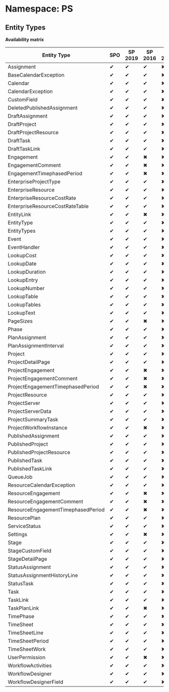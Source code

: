 # Namespace: PS
## Entity Types

**Availability matrix**

Entity Type | SPO | SP 2019 | SP 2016 | SP 2013
----------|-----|---------|---------|--------
Assignment | ✔ | ✔ | ✔ | ✖
BaseCalendarException | ✔ | ✔ | ✔ | ✖
Calendar | ✔ | ✔ | ✔ | ✖
CalendarException | ✔ | ✔ | ✔ | ✖
CustomField | ✔ | ✔ | ✔ | ✖
DeletedPublishedAssignment | ✔ | ✔ | ✔ | ✖
DraftAssignment | ✔ | ✔ | ✔ | ✖
DraftProject | ✔ | ✔ | ✔ | ✖
DraftProjectResource | ✔ | ✔ | ✔ | ✖
DraftTask | ✔ | ✔ | ✔ | ✖
DraftTaskLink | ✔ | ✔ | ✔ | ✖
Engagement | ✔ | ✔ | ✖ | ✖
EngagementComment | ✔ | ✔ | ✖ | ✖
EngagementTimephasedPeriod | ✔ | ✔ | ✖ | ✖
EnterpriseProjectType | ✔ | ✔ | ✔ | ✖
EnterpriseResource | ✔ | ✔ | ✔ | ✖
EnterpriseResourceCostRate | ✔ | ✔ | ✔ | ✖
EnterpriseResourceCostRateTable | ✔ | ✔ | ✔ | ✖
EntityLink | ✔ | ✔ | ✖ | ✖
EntityType | ✔ | ✔ | ✔ | ✖
EntityTypes | ✔ | ✔ | ✔ | ✖
Event | ✔ | ✔ | ✔ | ✖
EventHandler | ✔ | ✔ | ✔ | ✖
LookupCost | ✔ | ✔ | ✔ | ✖
LookupDate | ✔ | ✔ | ✔ | ✖
LookupDuration | ✔ | ✔ | ✔ | ✖
LookupEntry | ✔ | ✔ | ✔ | ✖
LookupNumber | ✔ | ✔ | ✔ | ✖
LookupTable | ✔ | ✔ | ✔ | ✖
LookupTables | ✔ | ✔ | ✔ | ✖
LookupText | ✔ | ✔ | ✔ | ✖
PageSizes | ✔ | ✔ | ✖ | ✖
Phase | ✔ | ✔ | ✔ | ✖
PlanAssignment | ✔ | ✔ | ✔ | ✖
PlanAssignmentInterval | ✔ | ✔ | ✔ | ✖
Project | ✔ | ✔ | ✔ | ✖
ProjectDetailPage | ✔ | ✔ | ✔ | ✖
ProjectEngagement | ✔ | ✔ | ✖ | ✖
ProjectEngagementComment | ✔ | ✔ | ✖ | ✖
ProjectEngagementTimephasedPeriod | ✔ | ✔ | ✖ | ✖
ProjectResource | ✔ | ✔ | ✔ | ✖
ProjectServer | ✔ | ✔ | ✔ | ✖
ProjectServerData | ✔ | ✔ | ✔ | ✖
ProjectSummaryTask | ✔ | ✔ | ✔ | ✖
ProjectWorkflowInstance | ✔ | ✔ | ✖ | ✖
PublishedAssignment | ✔ | ✔ | ✔ | ✖
PublishedProject | ✔ | ✔ | ✔ | ✖
PublishedProjectResource | ✔ | ✔ | ✔ | ✖
PublishedTask | ✔ | ✔ | ✔ | ✖
PublishedTaskLink | ✔ | ✔ | ✔ | ✖
QueueJob | ✔ | ✔ | ✔ | ✖
ResourceCalendarException | ✔ | ✔ | ✔ | ✖
ResourceEngagement | ✔ | ✔ | ✖ | ✖
ResourceEngagementComment | ✔ | ✔ | ✖ | ✖
ResourceEngagementTimephasedPeriod | ✔ | ✔ | ✖ | ✖
ResourcePlan | ✔ | ✔ | ✔ | ✖
ServiceStatus | ✔ | ✔ | ✔ | ✖
Settings | ✔ | ✔ | ✖ | ✖
Stage | ✔ | ✔ | ✔ | ✖
StageCustomField | ✔ | ✔ | ✔ | ✖
StageDetailPage | ✔ | ✔ | ✔ | ✖
StatusAssignment | ✔ | ✔ | ✔ | ✖
StatusAssignmentHistoryLine | ✔ | ✔ | ✔ | ✖
StatusTask | ✔ | ✔ | ✔ | ✖
Task | ✔ | ✔ | ✔ | ✖
TaskLink | ✔ | ✔ | ✔ | ✖
TaskPlanLink | ✔ | ✔ | ✖ | ✖
TimePhase | ✔ | ✔ | ✔ | ✖
TimeSheet | ✔ | ✔ | ✔ | ✖
TimeSheetLine | ✔ | ✔ | ✔ | ✖
TimeSheetPeriod | ✔ | ✔ | ✔ | ✖
TimeSheetWork | ✔ | ✔ | ✔ | ✖
UserPermission | ✔ | ✔ | ✖ | ✖
WorkflowActivities | ✔ | ✔ | ✔ | ✖
WorkflowDesigner | ✔ | ✔ | ✔ | ✖
WorkflowDesignerField | ✔ | ✔ | ✔ | ✖
